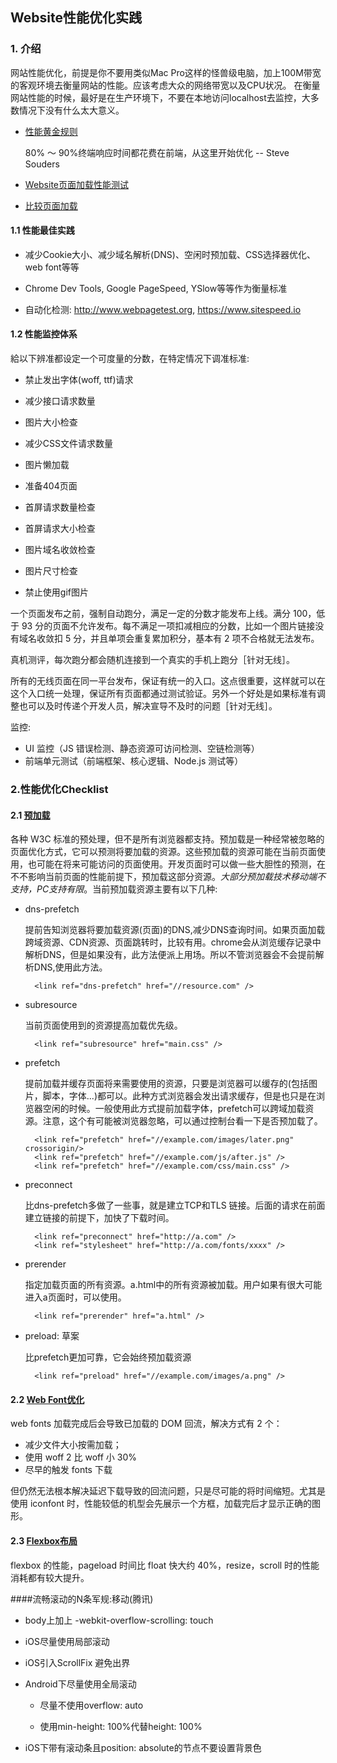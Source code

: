 ## Website性能优化实践

### 1. 介绍

网站性能优化，前提是你不要用类似Mac Pro这样的怪兽级电脑，加上100M带宽的客观环境去衡量网站的性能。应该考虑大众的网络带宽以及CPU状况。
在衡量网站性能的时候，最好是在生产环境下，不要在本地访问localhost去监控，大多数情况下没有什么太大意义。

- [性能黄金规则](http://www.stevesouders.com/blog/2012/2/10/the-performance-golden-rule/)

    80% ～ 90%终端响应时间都花费在前端，从这里开始优化 -- Steve Souders
    

- [Website页面加载性能测试](http://webpagetest.org)

- [比较页面加载](http://whichloadsfaster.com)

#### 1.1 性能最佳实践

- 减少Cookie大小、减少域名解析(DNS)、空闲时预加载、CSS选择器优化、web font等等

- Chrome Dev Tools, Google PageSpeed, YSlow等等作为衡量标准

- 自动化检测: http://www.webpagetest.org, https://www.sitespeed.io

#### 1.2 性能监控体系

給以下辨准都设定一个可度量的分数，在特定情况下调准标准:

- 禁止发出字体(woff, ttf)请求

- 减少接口请求数量

- 图片大小检查

- 减少CSS文件请求数量

- 图片懒加载

- 准备404页面

- 首屏请求数量检查

- 首屏请求大小检查

- 图片域名收敛检查

- 图片尺寸检查

- 禁止使用gif图片

一个页面发布之前，强制自动跑分，满足一定的分数才能发布上线。满分 100，低于 93 分的页面不允许发布。每不满足一项扣减相应的分数，比如一个图片链接没有域名收敛扣 5 分，并且单项会重复累加积分，基本有 2 项不合格就无法发布。

真机测评，每次跑分都会随机连接到一个真实的手机上跑分［针对无线］。

所有的无线页面在同一平台发布，保证有统一的入口。这点很重要，这样就可以在这个入口统一处理，保证所有页面都通过测试验证。另外一个好处是如果标准有调整也可以及时传递个开发人员，解决宣导不及时的问题［针对无线］。


监控:

- UI 监控（JS 错误检测、静态资源可访问检测、空链检测等）
- 前端单元测试（前端框架、核心逻辑、Node.js 测试等）
    
### 2.性能优化Checklist

#### 2.1 [预加载](https://css-tricks.com/prefetching-preloading-prebrowsing/)

各种 W3C 标准的预处理，但不是所有浏览器都支持。预加载是一种经常被忽略的页面优化方式，它可以预测将要加载的资源。这些预加载的资源可能在当前页面使用，也可能在将来可能访问的页面使用。开发页面时可以做一些大胆性的预测，在不不影响当前页面的性能前提下，预加载这部分资源。*大部分预加载技术移动端不支持，PC支持有限*。当前预加载资源主要有以下几种:

* dns-prefetch

   提前告知浏览器将要加载资源(页面)的DNS,减少DNS查询时间。如果页面加载跨域资源、CDN资源、页面跳转时，比较有用。chrome会从浏览缓存记录中解析DNS，但是如果没有，此方法便派上用场。所以不管浏览器会不会提前解析DNS,使用此方法。
  
        <link ref="dns-prefetch" href="//resource.com" />
        
* subresource

   当前页面使用到的资源提高加载优先级。
   
        <link ref="subresource" href="main.css" />
        
* prefetch

    提前加载并缓存页面将来需要使用的资源，只要是浏览器可以缓存的(包括图片，脚本，字体...)都可以。此种方式浏览器会发出请求缓存，但是也只是在浏览器空闲的时候。一般使用此方式提前加载字体，prefetch可以跨域加载资源。注意，这个有可能被浏览器忽略，可以通过控制台看一下是否预加载了。
    
        <link ref="prefetch" href="//example.com/images/later.png" crossorigin/>
        <link ref="prefetch" href="//example.com/js/after.js" />
        <link ref="prefetch" href="//example.com/css/main.css" />
        
* preconnect

    比dns-prefetch多做了一些事，就是建立TCP和TLS 链接。后面的请求在前面建立链接的前提下，加快了下载时间。
    
        <link ref="preconnect" href="http://a.com" />
        <link ref="stylesheet" href="http://a.com/fonts/xxxx" />
        
* prerender

    指定加载页面的所有资源。a.html中的所有资源被加载。用户如果有很大可能进入a页面时，可以使用。
    
        <link ref="prerender" href="a.html" />

* preload: 草案

    比prefetch更加可靠，它会始终预加载资源
    
        <link ref="preload" href="//example.com/images/a.png" />

#### 2.2 [Web Font优化](http://velocityconf.com/devops-web-performance-ny-2015/public/schedule/detail/46234)

web fonts 加载完成后会导致已加载的 DOM 回流，解决方式有 2 个：

- 减少文件大小按需加载；
- 使用 woff 2 比 woff 小 30%
- 尽早的触发 fonts 下载

但仍然无法根本解决延迟下载导致的回流问题，只是尽可能的将时间缩短。尤其是使用 iconfont 时，性能较低的机型会先展示一个方框，加载完后才显示正确的图形。

#### 2.3 [Flexbox布局](http://velocityconf.com/devops-web-performance-ny-2015/public/schedule/detail/43921)

flexbox 的性能，pageload 时间比 float 快大约 40%，resize，scroll 时的性能消耗都有较大提升。

####流畅滚动的N条军规:移动(腾讯)

- body上加上 -webkit-overflow-scrolling: touch

- iOS尽量使用局部滚动

- iOS引入ScrollFix 避免出界

- Android下尽量使用全局滚动

	- 尽量不使用overflow: auto
	
	- 使用min-height: 100%代替height: 100%
	
- iOS下带有滚动条且position: absolute的节点不要设置背景色
